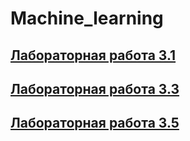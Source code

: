 # Machine_learning

## [Лабораторная работа 3.1](/ML_3_1.ipynb)

## [Лабораторная работа 3.3](/ML_3_3.ipynb)

## [Лабораторная работа 3.5](/ML_3_5.ipynb)
